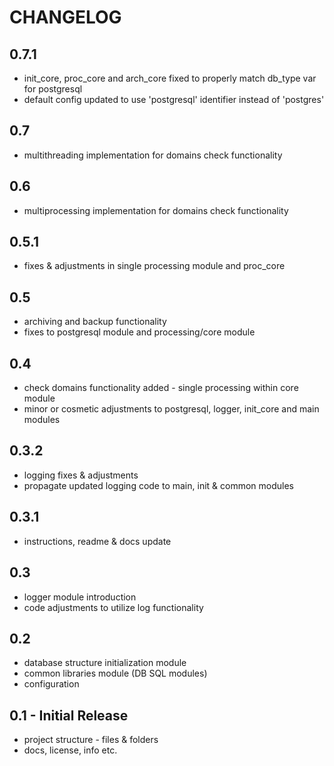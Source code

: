 # CHANGELOG

## 0.7.1
* init_core, proc_core and arch_core fixed to properly match db_type var for postgresql
* default config updated to use 'postgresql' identifier instead of 'postgres'


## 0.7
* multithreading implementation for domains check functionality


## 0.6
* multiprocessing implementation for domains check functionality


## 0.5.1
* fixes & adjustments in single processing module and proc_core


## 0.5
* archiving and backup functionality
* fixes to postgresql module and processing/core module 


## 0.4
* check domains functionality added - single processing within core module
* minor or cosmetic adjustments to postgresql, logger, init_core and main modules


## 0.3.2
* logging fixes & adjustments
* propagate updated logging code to main, init & common modules


## 0.3.1
* instructions, readme & docs update


## 0.3
* logger module introduction
* code adjustments to utilize log functionality


## 0.2
* database structure initialization module
* common libraries module (DB SQL modules)
* configuration


## 0.1 - Initial Release
* project structure - files & folders 
* docs, license, info etc.

